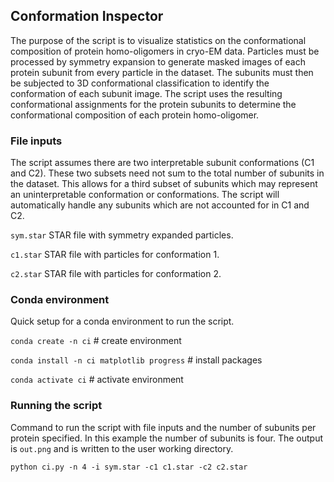 ## Conformation Inspector
The purpose of the script is to visualize statistics on the conformational composition of protein homo-oligomers in cryo-EM data. Particles must be processed by symmetry expansion to generate masked images of each protein subunit from every particle in the dataset. The subunits must then be subjected to 3D conformational classification to identify the conformation of each subunit image. The script uses the resulting conformational assignments for the protein subunits to determine the conformational composition of each protein homo-oligomer.

### File inputs
The script assumes there are two interpretable subunit conformations (C1 and C2). These two subsets need not sum to the total number of subunits in the dataset. This allows for a third subset of subunits which may represent an uninterpretable conformation or conformations. The script will automatically handle any subunits which are not accounted for in C1 and C2.

`sym.star` STAR file with symmetry expanded particles.

`c1.star` STAR file with particles for conformation 1.

`c2.star` STAR file with particles for conformation 2.

### Conda environment
Quick setup for a conda environment to run the script.

`conda create -n ci` # create environment

`conda install -n ci matplotlib progress` # install packages

`conda activate ci` # activate environment

### Running the script
Command to run the script with file inputs and the number of subunits per protein specified. In this example the number of subunits is four. The output is `out.png` and is written to the user working directory.

`python ci.py -n 4 -i sym.star -c1 c1.star -c2 c2.star`



